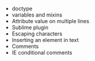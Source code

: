* doctype
* variables and mixins
* Attribute value on multiple lines
* Sublime plugin
* Escaping characters
* Inserting an element in text
* Comments
* IE conditional comments
